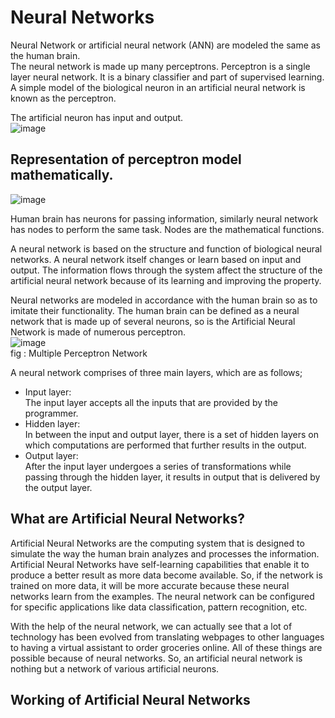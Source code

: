 # Neural Networks

Neural Network or artificial neural network (ANN) are modeled the same as the human brain. \
The neural network is made up many perceptrons. Perceptron is a single layer neural network. It is a binary classifier and part of supervised learning. A simple model of the biological neuron in an artificial neural network is known as the perceptron.

The artificial neuron has input and output. \
![image](https://user-images.githubusercontent.com/58425689/108676331-2c69f480-7510-11eb-9266-6a25e81cc623.png)

## Representation of perceptron model mathematically.
![image](https://user-images.githubusercontent.com/58425689/108676345-2ecc4e80-7510-11eb-8ce7-939c139629ba.png)

Human brain has neurons for passing information, similarly neural network has nodes to perform the same task. Nodes are the mathematical functions.

A neural network is based on the structure and function of biological neural networks. A neural network itself changes or learn based on input and output. The information flows through the system affect the structure of the artificial neural network because of its learning and improving the property.

Neural networks are modeled in accordance with the human brain so as to imitate their functionality. The human brain can be defined as a neural network that is made up of several neurons, so is the Artificial Neural Network is made of numerous perceptron. \
![image](https://user-images.githubusercontent.com/58425689/108676550-7fdc4280-7510-11eb-8c33-eab4ae125aab.png) \
  fig : Multiple Perceptron Network
  
A neural network comprises of three main layers, which are as follows;

- Input layer: \
  The input layer accepts all the inputs that are provided by the programmer.
- Hidden layer: \
  In between the input and output layer, there is a set of hidden layers on which computations are performed that further results in the output.
- Output layer: \
  After the input layer undergoes a series of transformations while passing through the hidden layer, it results in output that is delivered by the output layer.

## What are Artificial Neural Networks?
Artificial Neural Networks are the computing system that is designed to simulate the way the human brain analyzes and processes the information. Artificial Neural Networks have self-learning capabilities that enable it to produce a better result as more data become available. So, if the network is trained on more data, it will be more accurate because these neural networks learn from the examples. The neural network can be configured for specific applications like data classification, pattern recognition, etc.

With the help of the neural network, we can actually see that a lot of technology has been evolved from translating webpages to other languages to having a virtual assistant to order groceries online. All of these things are possible because of neural networks. So, an artificial neural network is nothing but a network of various artificial neurons.

## Working of Artificial Neural Networks
